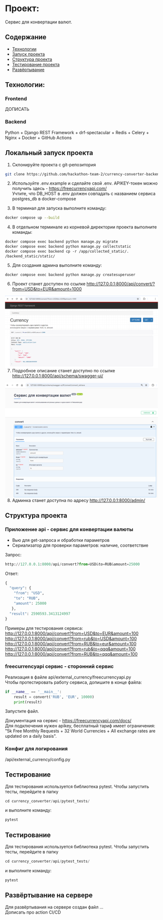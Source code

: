# Проект: 
Сервис для конвертации валют.  

## Содержание
- [Технологии](#технологии)
- [Запуск проекта](#запуск-проекта)
- [Структура проекта](#структура-проекта)
- [Тестирование проекта](#тестирование-проекта)
- [Развёртывание](#развёртывание)



## Технологии:
### Frontend
ДОПИСАТЬ

### Backend
Python + Django REST Framework + drf-spectacular + Redis + Celery + Nginx + Docker + GitHub Actions 



## Локальный запуск проекта
1. Склонируйте проекта с git-репозитория 
```bash
git clone https://github.com/hackathon-team-2/currency-converter-backend.git
```
2. Используйте .env.example и сделайте свой .env. 
APIKEY-токен можно получить здесь - https://freecurrencyapi.com/                
Учтите, что DB_HOST в .env должен совпадать с названием сервиса postgres_db в docker-compose

3. В терминал для запуска выполните команду:

```bash
docker compose up --build  
```

4. В отдельном терминале из корневой директории проекта выполните команды:
```
docker compose exec backend python manage.py migrate
docker compose exec backend python manage.py collectstatic
docker compose exec backend cp -r /app/collected_static/. /backend_static/static/ 
```

5. Для создания админа выполните команду:
```
docker compose exec backend python manage.py createsuperuser
```

6. Проект станет доступен по ссылке http://127.0.0.1:8000/api/convert/?from=USD&to=EUR&amount=1000  
<img src="screens/drf_interface.png" alt="drf_interface" style="float: left; margin-right: 10px;" />

7. Подробное описание станет доступно по ссылке http://127.0.0.1:8000/api/schema/swagger-ui/  
<img src="screens/swagger_interface.png" alt="swagger_interface" style="float: left; margin-right: 10px;" />

8. Админка станет доступна по адресу http://127.0.0.1:8000/admin/


## Структура проекта

### Приложение api - сервис для конвертации валюты
- Вью для get-запроса и обработки параметров  
- Сериализатор для проверки параметров: наличие, соответствие    

Запрос:  
```python
http://127.0.0.1:8000/api/convert?from=USD&to=RUB&amount=25000
```
  
Ответ:  
```python
{
  "query": {
    "from": "USD",
    "to": "RUB",
    "amount": 25000
   },
  "result": 2590593.3413124997
}  
```
Примеры для тестирования сервиса:  
http://127.0.0.1:8000/api/convert?from=USD&to=EUR&amount=100  
http://127.0.0.1:8000/api/convert?from=rub&to=USD&amount=100  
http://127.0.0.1:8000/api/convert?from=RUB&to=eur&amount=100  
http://127.0.0.1:8000/api/convert?from=rub&to=qqq&amount=100  
http://127.0.0.1:8000/api/convert?from=RUB&to=qqq&amount=100 


### freecurrencyapi сервис - сторонний сервис
Реализация в файле api/external_currency/freecurrencyapi.py  
Чтобы протестировать работу сервиса, допишите в конце файла:  
```python
if __name__ == '__main__':
    result = convert('RUB', 'EUR', 10000)
    print(result)
```
Запустите файл.

Документация на сервис - https://freecurrencyapi.com/docs/  
Для подключения нужен apikey, бесплатный тариф имеет ограничения: "5k Free Monthly Requests + 32 World Currencies + All exchange rates are updated on a daily basis".  

### Конфиг для логирования
/api/external_currency/config.py

## Тестирование
Для тестирования используется библиотека pytest. Чтобы запустить тесты, перейдите в папку 
```python
cd currency_converter/api/pytest_tests/
```
и выполните команду:
```python
pytest
```


## Тестирование
Для тестирования используется библиотека pytest. Чтобы запустить тесты, перейдите в папку 
```python
cd currency_converter/api/pytest_tests/
```
и выполните команду:
```python
pytest
```

## Развёртывание на сервере
Для развёртывания на сервере создан файл ...  
Дописать про action CI/CD  
